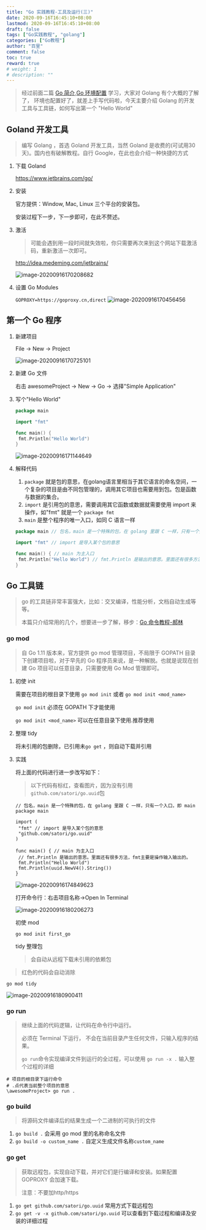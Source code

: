 ```yaml
---
title: "Go 实践教程-工具及运行(三)"
date: 2020-09-16T16:45:10+08:00
lastmod: 2020-09-16T16:45:10+08:00
draft: false
tags: ["Go实践教程", "golang"]
categories: ["Go教程"]
author: "百里"
comment: false
toc: true
reward: true
# weight: 1
# description: ""
---
```


> 经过前面二篇 [Go 简介](https://www.sgfoot.com/tutorial-golang-info.html),[Go 环境配置](https://www.sgfoot.com/tutorial-golang-install.html) 学习，大家对 Golang 有个大概的了解了， 环境也配置好了，就差上手写代码啦，今天主要介绍 Golang 的开发工具与工具链，如何写出第一个 "Hello World"



## Goland 开发工具

> 编写 Golang ，首选 Goland 开发工具，当然 Goland 是收费的(可试用30天)。国内也有破解教程。自行 Google，在此也会介绍一种快捷的方式 

1. 下载 Goland

   https://www.jetbrains.com/go/

2. 安装

   官方提供：Window, Mac, Linux 三个平台的安装包。

   安装过程下一步，下一步即可，在此不赘述。

3. 激活

   > 可能会遇到用一段时间就失效啦，你只需要再次来到这个网站下载激活码，重新激活一次即可。

   http://idea.medeming.com/jetbrains/

   ![image-20200916170208682](http://img.sgfoot.com/b/20200916170209.png?imageslim)

4. 设置 Go Modules 

   	`GOPROXY=https://goproxy.cn,direct`      	![image-20200916170456456](http://img.sgfoot.com/b/20200916170457.png?imageslim)



## 第一个 Go 程序

1. 新建项目 

   File -> New -> Project

   ![image-20200916170725101](http://img.sgfoot.com/b/20200916170731.png?imageslim)

2. 新建 Go 文件

   右击 awesomeProject -> New -> Go -> 选择"Simple Application"

3. 写个"Hello World"

   ```go
   package main
   
   import "fmt"
   
   func main() {
   	fmt.Println("Hello World")
   }
   ```

   ![image-20200916171144649](http://img.sgfoot.com/b/20200916171146.png?imageslim)

4. 解释代码

   1. `package` 就是包的意思，在golang语言里相当于其它语言的命名空间，一个复杂的项目是由不同包管理的，调用其它项目也需要用到包。包是函数与数据的集合。
   2. `import` 是引用包的意思，需要调用其它函数或数据就需要使用 import 来操作，如"fmt" 就是一个 `package fmt`
   3. `main` 是整个程序的唯一入口，如同 C 语言一样

   ```go
   package main // 包名，main 是一个特殊的包，在 golang 里跟 C 一样，只有一个入口，即 main
   
   import "fmt" // import 是导入某个包的意思
   
   func main() { // main 为主入口
   	fmt.Println("Hello World") // fmt.Println 是输出的意思。里面还有很多方法，fmt主要是操作输入输出的。
   }
   ```

## Go 工具链

> go 的工具链非常丰富强大，比如：交叉编译，性能分析，文档自动生成等等。
>
> 本篇只介绍常用的几个，想要进一步了解，移步：[Go 命令教程-郝林](http://wiki.jikexueyuan.com/project/go-command-tutorial/)

### go mod

> 自 Go 1.11 版本来，官方提供 go mod 管理项目，不局限于 GOPATH 目录下创建项目啦，对于早先的 Go 程序员来说，是一种解脱。也就是说现在创建 Go 项目可以任意目录，只需要使用 Go Mod 管理即可。

1. 初使 init

   需要在项目的根目录下使用 `go mod init` 或者 `go mod init <mod_name>`

   `go mod init` 必须在 GOPATH 下才能使用

   `go mod init <mod_name>` 可以在任意目录下使用.推荐使用

2. 整理 tidy

   将未引用的包删除，已引用未`go get` ，则自动下载并引用

3. 实践

   将上面的代码进行进一步改写如下：

   > 以下代码有标红，查看图片，因为没有引用`github.com/satori/go.uuid`包

   ```
   // 包名，main 是一个特殊的包，在 golang 里跟 C 一样，只有一个入口，即 main
   package main
   
   import (
   	"fmt" // import 是导入某个包的意思
   	"github.com/satori/go.uuid"
   )
   
   func main() { // main 为主入口
   	// fmt.Println 是输出的意思。里面还有很多方法，fmt主要是操作输入输出的。
   	fmt.Println("Hello World")
   	fmt.Println(uuid.NewV4().String())
   }
   ```

   ![image-20200916174849623](http://img.sgfoot.com/b/20200916174850.png?imageslim)

   打开命令行：右击项目名称->Open In Terminal

   ![image-20200916180206273](http://img.sgfoot.com/b/20200916180207.png?imageslim)

   初使 mod

   ```shell
   go mod init first_go
   ```

   tidy 整理包

   > 会自动从远程下载未引用的依赖包
>
   > 红色的代码会自动消除
   
   ```shell
go mod tidy
   ```
   
   ![image-20200916180900411](http://img.sgfoot.com/b/20200916180901.png?imageslim)

### go run 

> 继续上面的代码逻辑，让代码在命令行中运行。
>
> 必须在 Terminal 下运行， 不会在当前目录产生任何文件，只输入程序的结果。
>
> `go run`命令实现编译文件到运行的全过程，可以使用 `go run -x .` 输入整个过程的详细

```shell
# 项目的根目录下运行命令
# .点代表当前整个项目的意思
\awesomeProject> go run .
```

### go build

> 将源码文件编译后的结果生成一个二进制的可执行的文件

1. `go build .` 会采用 go mod 里的名称命名文件
2. `go build -o custom_name .` 自定义生成文件名称`custom_name`

### go get

> 获取远程包，实现自动下载，并对它们是行编译和安装。如果配置 GOPROXY 会加速下载。
>
> 注意：不要加http/https

1. `go get github.com/satori/go.uuid`  常用方式下载远程包
2. `go get -v -x github.com/satori/go.uuid` 可以查看到下载过程和编译及安装的详细过程 

